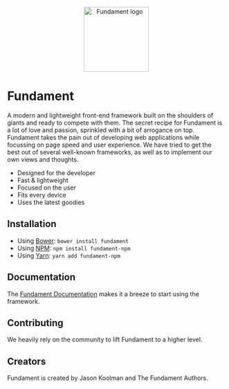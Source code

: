 <p align="center">
  <a href="https://www.getfundament.com">
    <img src="https://avatars1.githubusercontent.com/u/24276282?v=3&s=200" width="150" alt="Fundament logo" />
  </a>
</p>

# Fundament

A modern and lightweight front-end framework built on the shoulders of giants and ready to compete with them. The secret recipe for Fundament is a lot of love and passion, sprinkled with a bit of arrogance on top. Fundament takes the pain out of developing web applications while focussing on page speed and user experience. We have tried to get the best out of several well-known frameworks, as well as to implement our own views and thoughts.

- Designed for the developer
- Fast & lightweight
- Focused on the user
- Fits every device
- Uses the latest goodies
   
## Installation

- Using [Bower](https://bower.io): `bower install fundament`
- Using [NPM](https://www.npmjs.com): `npm install fundament-npm`
- Using [Yarn](https://yarnpkg.com): `yarn add fundament-npm`

## Documentation

The [Fundament Documentation](https://getfundament.com/docs) makes it a breeze to start using the framework.

## Contributing

We heavily rely on the community to lift Fundament to a higher level.

## Creators

Fundament is created by Jason Koolman and The Fundament Authors.
